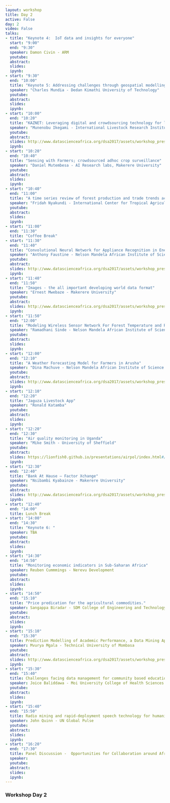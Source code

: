 ```yaml
---
layout: workshop
title: Day 2
active: False
day: 2
video: False
talks:
- title: "Keynote 4:  IoT data and insights for everyone"
  start: "9:00"
  end: "9:30"
  speaker: Damon Civin - ARM
  youtube:
  abstract:
  slides:
  ipynb:
- start: "9:30"
  end: "10:00"
  title: "Keynote 5: Addressing challenges through geospatial modelling in Kenya"
  speaker: "Charles Mundia - Dedan Kimathi University of Technology"
  youtube:
  abstract:
  slides:
  ipynb:
- start: "10:00"
  end: "10:20"
  title: "KAZNET: Leveraging digital and crowdsourcing technology for livestock market data collection"
  speaker: "Munenobu Ikegami - International Livestock Research Institute"
  youtube:
  abstract:
  slides: http://www.datascienceafrica.org/dsa2017/assets/workshop_presentations/ILRI.pdf
  ipynb:
- start: "10:20"
  end: "10:40"
  title: "Sensing with Farmers; crowdsourced adhoc crop surveillance"
  speaker: "Daniel Mutembesa - AI Research labs, Makerere University"
  youtube:
  abstract:
  slides:
  ipynb:
- start: "10:40"
  end: "11:00"
  title: "A time series review of forest production and trade trends across the tropical region"
  speaker: "Fridah Nyakundi - International Center for Tropical Agriculture - CIAT"
  youtube:
  abstract:
  slides:
  ipynb:
- start: "11:00"
  end: "11:30"
  title: "Coffee Break"
- start: "11:30"
  end: "11:40"
  title: "Convolutional Neural Network for Appliance Recognition in Energy Disaggregation" 
  speaker: "Anthony Faustine - Nelson Mandela African Institute of Science and Technology"
  youtube:
  abstract:
  slides: http://www.datascienceafrica.org/dsa2017/assets/workshop_presentations/AnthonyFaustine.pdf
  ipynb:
- start: "11:40"
  end: "11:50"
  title: "Images - the all important developing world data format" 
  speaker: "Ernest Mwebaze - Makerere University"
  youtube:
  abstract:
  slides: http://www.datascienceafrica.org/dsa2017/assets/workshop_presentations/ErnestMwebaze.pptx
  ipynb:
- start: "11:50"
  end: "12:00"
  title: "Modeling Wireless Sensor Network For Forest Temperature and Relative Humidity Monitoring in Usambara Mountains - A review"
  speaker: "Ramadhani Sinde - Nelson Mandela African Institute of Science and Technology"
  youtube:
  abstract:
  slides:
  ipynb:
- start: "12:00"
  end: "12:10"
  title: "A Weather Forecasting Model for Farmers in Arusha"
  speaker: "Dina Machuve - Nelson Mandela African Institute of Science and Technology"
  youtube:
  abstract:
  slides: http://www.datascienceafrica.org/dsa2017/assets/workshop_presentations/DinaMachuve.pdf
  ipynb:
- start: "12:10"
  end: "12:20"
  title: "Jaguza Livestock App"
  speaker: "Ronald Katamba"
  youtube:
  abstract:
  slides: 
  ipynb:
- start: "12:20"
  end: "12:30"
  title: "Air quality monitoring in Uganda"
  speaker: "Mike Smith - University of Sheffield"
  youtube:
  abstract:
  slides: https://lionfish0.github.io/presentations/airpol/index.html#/
  ipynb:
- start: "12:30"
  end: "12:40"
  title: "Bank At Hause – Factor Xchange"
  speaker: "Nsibambi Kyabainze - Makerere University"
  youtube:
  abstract:
  slides: http://www.datascienceafrica.org/dsa2017/assets/workshop_presentations/NsibambiKyabainze.pptx
  ipynb:
- start: "12:40"
  end: "14:00"
  title: Lunch Break
- start: "14:00"
  end: "14:30"
  title: "Keynote 6: "
  speaker: TBA
  youtube:
  abstract:
  slides:
  ipynb:
- start: "14:30"
  end: "14:50"
  title: "Monitoring economic indicators in Sub-Saharan Africa"
  speaker: Reuben Cummmings - Nerevu Development
  youtube:
  abstract:
  slides: 
  ipynb:
- start: "14:50"
  end: "15:10"
  title: "Price predication for the agricultural commodities."
  speaker: Sangappa Biradar - SDM College of Engineering and Technology
  youtube:
  abstract:
  slides:
  ipynb:
- start: "15:10"
  end: "15:30"
  title: Prediction Modelling of Academic Performance, a Data Mining Approach
  speaker: Mvurya Mgala - Technical University of Mombasa
  youtube:
  abstract:
  slides: http://www.datascienceafrica.org/dsa2017/assets/workshop_presentations/MvuryaMgala.pptx
  ipynb:
- start: "15:30"
  end: "15:40"
  title: Challenges facing data management for community based education and services programs
  speaker: Joice Baliddawa - Moi University College of Health Sciences
  youtube:
  abstract:
  slides: 
  ipynb:
- start: "15:40"
  end: "15:50"
  title: Radio mining and rapid-deployment speech technology for humanitarian early warning in Uganda
  speaker: John Quinn - UN Global Pulse
  youtube:
  abstract:
  slides:
  ipynb:
- start: "16:20"
  end: "17:30"
  title: Panel Discussion -  Opportunities for Collaboration around Africa
  speaker: 
  youtube:
  abstract:
  slides:
  ipynb:
---
```


<h3> <b>Workshop Day 2</b></h3>
